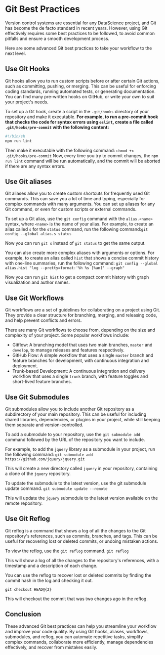 # Git Best Practices

Version control systems are essential for any DataScience  project, and Git has become the de facto standard in recent years. However, using Git effectively requires some best practices to be followed, to avoid common pitfalls and ensure a smooth development process.

Here are some advanced Git best practices to take your workflow to the next level.

##  Use Git Hooks
Git hooks allow you to run custom scripts before or after certain Git actions, such as committing, pushing, or merging. This can be useful for enforcing coding standards, running automated tests, or generating documentation. You can find many pre-written hooks on GitHub, or write your own to suit your project's needs.

To set up a Git hook, create a script in the `.git/hooks` directory of your repository and make it executable.
**For example, to run a pre-commit hook that checks the code for syntax errors using `eslint`, create a file called `.git/hooks/pre-commit` with the following content:**

```bash
#!/bin/sh
npm run lint
```
Then make it executable with the following command: `chmod +x .git/hooks/pre-commit`
Now, every time you try to commit changes, the `npm run lint` command will be run automatically, and the commit will be aborted if there are any syntax errors.

## Use Git aliases
Git aliases allow you to create custom shortcuts for frequently used Git commands. This can save you a lot of time and typing, especially for complex commands with many arguments. You can set up aliases for any Git command, or even for custom scripts or external commands.

To set up a Git alias, use the `git config` command with the `alias.<name>` syntax, where `<name>` is the name of your alias.
For example, to create an alias called `s` for the `status` command, run the following command:`git config --global alias.s status`

Now you can run `git s` instead of `git status` to get the same output.

You can also create more complex aliases with arguments or options. For example, to create an alias called `hist` that shows a concise commit history with one-line summaries, run the following command: `git config --global alias.hist "log --pretty=format:'%h %s [%an]' --graph"`

Now you can run `git hist` to get a compact commit history with graph visualization and author names.

## Use Git Workflows
Git workflows are a set of guidelines for collaborating on a project using Git. They provide a clear structure for branching, merging, and releasing code, and help prevent conflicts and errors.

There are many Git workflows to choose from, depending on the size and complexity of your project. Some popular workflows include:
* Gitflow: A branching model that uses two main branches, `master` and `develop`, to manage releases and features respectively.
* GitHub Flow: A simple workflow that uses a single `master` branch and feature branches for development, with continuous integration and deployment.
* Trunk-based Development: A continuous integration and delivery workflow that uses a single `trunk` branch, with feature toggles and short-lived feature branches.

## Use Git Submodules
Git submodules allow you to include another Git repository as a subdirectory of your main repository. This can be useful for including shared libraries, dependencies, or plugins in your project, while still keeping them separate and version-controlled.

To add a submodule to your repository, use the `git submodule add` command followed by the URL of the repository you want to include.

For example, to add the `jquery` library as a submodule in your project, run the following command: `git submodule add https://github.com/jquery/jquery.git`

This will create a new directory called `jquery` in your repository, containing a clone of the `jquery` repository.

To update the submodule to the latest version, use the git submodule update command. `git submodule update --remote`

This will update the `jquery` submodule to the latest version available on the remote repository.

## Use Git Reflog

Git reflog is a command that shows a log of all the changes to the Git repository's references, such as commits, branches, and tags. This can be useful for recovering lost or deleted commits, or undoing mistaken actions.

To view the reflog, use the `git reflog` command. `git reflog`

This will show a log of all the changes to the repository's references, with a timestamp and a description of each change.

You can use the reflog to recover lost or deleted commits by finding the commit hash in the log and checking it out.
```
git checkout HEAD@{2}

```
This will checkout the commit that was two changes ago in the reflog.

## Conclusion

These advanced Git best practices can help you streamline your workflow and improve your code quality. By using Git hooks, aliases, workflows, submodules, and reflog, you can automate repetitive tasks, simplify complex commands, collaborate more efficiently, manage dependencies effectively, and recover from mistakes easily.
